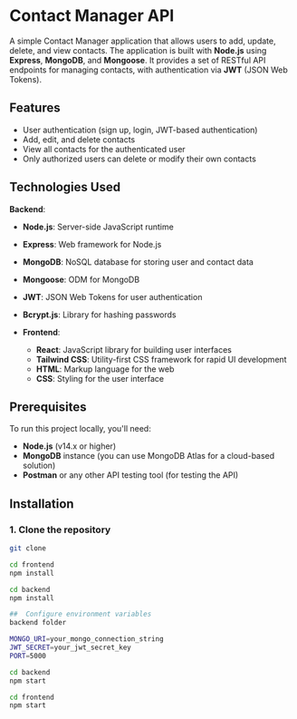# Contact Manager API

A simple Contact Manager application that allows users to add, update, delete, and view contacts. The application is built with **Node.js** using **Express**, **MongoDB**, and **Mongoose**. It provides a set of RESTful API endpoints for managing contacts, with authentication via **JWT** (JSON Web Tokens).

## Features
- User authentication (sign up, login, JWT-based authentication)
- Add, edit, and delete contacts
- View all contacts for the authenticated user
- Only authorized users can delete or modify their own contacts

## Technologies Used

 **Backend**:
  - **Node.js**: Server-side JavaScript runtime
  - **Express**: Web framework for Node.js
  - **MongoDB**: NoSQL database for storing user and contact data
  - **Mongoose**: ODM for MongoDB
  - **JWT**: JSON Web Tokens for user authentication
  - **Bcrypt.js**: Library for hashing passwords
  
- **Frontend**:
  - **React**: JavaScript library for building user interfaces
  - **Tailwind CSS**: Utility-first CSS framework for rapid UI development
  - **HTML**: Markup language for the web
  - **CSS**: Styling for the user interface

## Prerequisites

To run this project locally, you'll need:
- **Node.js** (v14.x or higher)
- **MongoDB** instance (you can use MongoDB Atlas for a cloud-based solution)
- **Postman** or any other API testing tool (for testing the API)

## Installation

### 1. Clone the repository

```bash
git clone

cd frontend
npm install

cd backend 
npm install

##  Configure environment variables 
backend folder 

MONGO_URI=your_mongo_connection_string
JWT_SECRET=your_jwt_secret_key
PORT=5000

cd backend
npm start

cd frontend 
npm start
